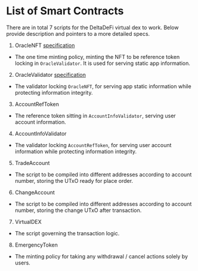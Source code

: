 # List of Smart Contracts

There are in total 7 scripts for the DeltaDeFi virtual dex to work. Below provide description and pointers to a more detailed specs.

1. OracleNFT [specification](./oracle_nft.md)

- The one time minting policy, minting the NFT to be reference token locking in `OracleValidator`. It is used for serving static app information.

2. OracleValidator [specification](./oracle_validator.md)

- The validator locking `OracleNFT`, for serving app static information while protecting information integrity.

3. AccountRefToken

- The reference token sitting in `AccountInfoValidator`, serving user account information.

4. AccountInfoValidator

- The validator locking `AccountRefToken`, for serving user account information while protecting information integrity.

5. TradeAccount

- The script to be compiled into different addresses according to account number, storing the UTxO ready for place order.

6. ChangeAccount

- The script to be compiled into different addresses according to account number, storing the change UTxO after transaction.

7. VirtualDEX

- The script governing the transaction logic.

8. EmergencyToken

- The minting policy for taking any withdrawal / cancel actions solely by users.
